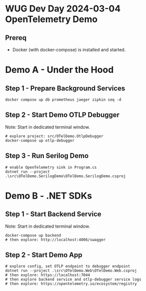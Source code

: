 # WUG Dev Day 2024-03-04 OpenTelemetry Demo

## Prereq

* Docker (with docker-compose) is installed and started.

# Demo A - Under the Hood

## Step 1 - Prepare Background Services

```
docker compose up db prometheus jaeger zipkin seq -d
```

## Step 2 - Start Demo OTLP Debugger

Note: Start in dedicated terminal window.

```
# explore project: src/OTelDemo.OtlpDebugger
docker-compose up otlp-debugger
```

## Step 3 - Run Serilog Demo

```
# enable OpenTelemetry sink in Program.cs
dotnet run --project .\src\OTelDemo.SerilogDemo\OTelDemo.SerilogDemo.csproj
```

# Demo B - .NET SDKs

## Step 1 - Start Backend Service

Note: Start in dedicated terminal window.

```
docker-compose up backend
# then explore: http://localhost:4006/swagger
```

## Step 2 - Start Demo App

```
# explore config, set OTLP endpoint to debugger endpoint
dotnet run --project .\src\OTelDemo.Web\OTelDemo.Web.csproj
# then explore: https://localhost:7044
# then explore backend service and otlp-debugger service logs
# then explore: https://opentelemetry.io/ecosystem/registry
```
